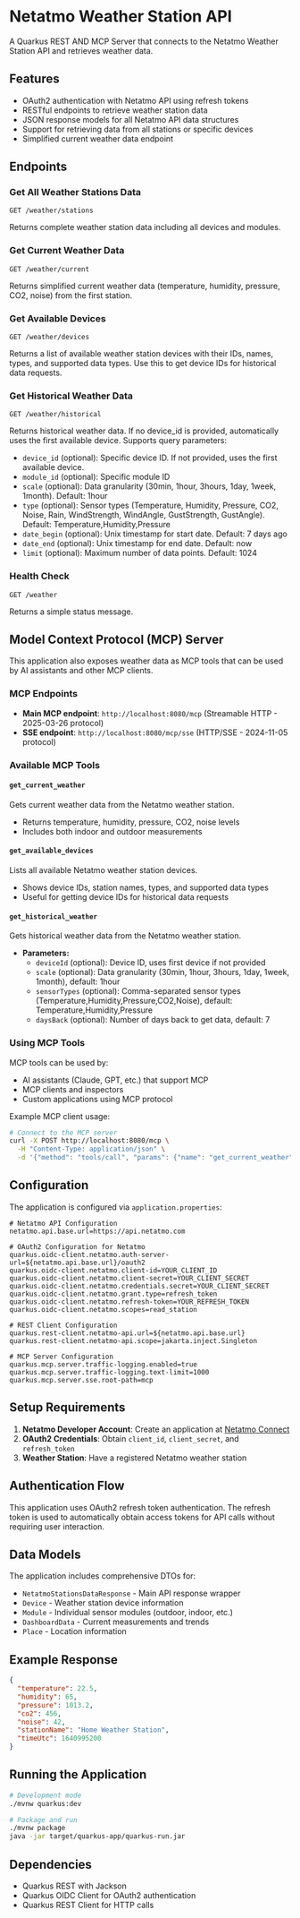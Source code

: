# Netatmo Weather Station API

A Quarkus REST AND MCP Server that connects to the Netatmo Weather Station API and retrieves weather data.

## Features

- OAuth2 authentication with Netatmo API using refresh tokens
- RESTful endpoints to retrieve weather station data
- JSON response models for all Netatmo API data structures
- Support for retrieving data from all stations or specific devices
- Simplified current weather data endpoint

## Endpoints

### Get All Weather Stations Data

```http
GET /weather/stations
```

Returns complete weather station data including all devices and modules.

### Get Current Weather Data

```http
GET /weather/current
```

Returns simplified current weather data (temperature, humidity, pressure, CO2, noise) from the first station.

### Get Available Devices

```http
GET /weather/devices
```

Returns a list of available weather station devices with their IDs, names, types, and supported data types. Use this to get device IDs for historical data requests.

### Get Historical Weather Data

```http
GET /weather/historical
```

Returns historical weather data. If no device_id is provided, automatically uses the first available device. Supports query parameters:
- `device_id` (optional): Specific device ID. If not provided, uses the first available device.
- `module_id` (optional): Specific module ID 
- `scale` (optional): Data granularity (30min, 1hour, 3hours, 1day, 1week, 1month). Default: 1hour
- `type` (optional): Sensor types (Temperature, Humidity, Pressure, CO2, Noise, Rain, WindStrength, WindAngle, GustStrength, GustAngle). Default: Temperature,Humidity,Pressure
- `date_begin` (optional): Unix timestamp for start date. Default: 7 days ago
- `date_end` (optional): Unix timestamp for end date. Default: now
- `limit` (optional): Maximum number of data points. Default: 1024

### Health Check

```http
GET /weather
```

Returns a simple status message.

## Model Context Protocol (MCP) Server

This application also exposes weather data as MCP tools that can be used by AI assistants and other MCP clients.

### MCP Endpoints

- **Main MCP endpoint**: `http://localhost:8080/mcp` (Streamable HTTP - 2025-03-26 protocol)
- **SSE endpoint**: `http://localhost:8080/mcp/sse` (HTTP/SSE - 2024-11-05 protocol)

### Available MCP Tools

#### `get_current_weather`

Gets current weather data from the Netatmo weather station.
- Returns temperature, humidity, pressure, CO2, noise levels
- Includes both indoor and outdoor measurements

#### `get_available_devices`

Lists all available Netatmo weather station devices.
- Shows device IDs, station names, types, and supported data types
- Useful for getting device IDs for historical data requests

#### `get_historical_weather`

Gets historical weather data from the Netatmo weather station.
- **Parameters:**
  - `deviceId` (optional): Device ID, uses first device if not provided
  - `scale` (optional): Data granularity (30min, 1hour, 3hours, 1day, 1week, 1month), default: 1hour
  - `sensorTypes` (optional): Comma-separated sensor types (Temperature,Humidity,Pressure,CO2,Noise), default: Temperature,Humidity,Pressure
  - `daysBack` (optional): Number of days back to get data, default: 7

### Using MCP Tools

MCP tools can be used by:
- AI assistants (Claude, GPT, etc.) that support MCP
- MCP clients and inspectors
- Custom applications using MCP protocol

Example MCP client usage:

```bash
# Connect to the MCP server
curl -X POST http://localhost:8080/mcp \
  -H "Content-Type: application/json" \
  -d '{"method": "tools/call", "params": {"name": "get_current_weather"}}'
```

## Configuration

The application is configured via `application.properties`:

```properties
# Netatmo API Configuration
netatmo.api.base.url=https://api.netatmo.com

# OAuth2 Configuration for Netatmo
quarkus.oidc-client.netatmo.auth-server-url=${netatmo.api.base.url}/oauth2
quarkus.oidc-client.netatmo.client-id=YOUR_CLIENT_ID
quarkus.oidc-client.netatmo.client-secret=YOUR_CLIENT_SECRET
quarkus.oidc-client.netatmo.credentials.secret=YOUR_CLIENT_SECRET
quarkus.oidc-client.netatmo.grant.type=refresh_token
quarkus.oidc-client.netatmo.refresh-token=YOUR_REFRESH_TOKEN
quarkus.oidc-client.netatmo.scopes=read_station

# REST Client Configuration
quarkus.rest-client.netatmo-api.url=${netatmo.api.base.url}
quarkus.rest-client.netatmo-api.scope=jakarta.inject.Singleton

# MCP Server Configuration
quarkus.mcp.server.traffic-logging.enabled=true
quarkus.mcp.server.traffic-logging.text-limit=1000
quarkus.mcp.server.sse.root-path=mcp
```

## Setup Requirements

1. **Netatmo Developer Account**: Create an application at [Netatmo Connect](https://dev.netatmo.com/)
2. **OAuth2 Credentials**: Obtain `client_id`, `client_secret`, and `refresh_token`
3. **Weather Station**: Have a registered Netatmo weather station

## Authentication Flow

This application uses OAuth2 refresh token authentication. The refresh token is used to automatically obtain access tokens for API calls without requiring user interaction.

## Data Models

The application includes comprehensive DTOs for:
- `NetatmoStationsDataResponse` - Main API response wrapper
- `Device` - Weather station device information
- `Module` - Individual sensor modules (outdoor, indoor, etc.)
- `DashboardData` - Current measurements and trends
- `Place` - Location information

## Example Response

```json
{
  "temperature": 22.5,
  "humidity": 65,
  "pressure": 1013.2,
  "co2": 456,
  "noise": 42,
  "stationName": "Home Weather Station",
  "timeUtc": 1640995200
}
```

## Running the Application

```bash
# Development mode
./mvnw quarkus:dev

# Package and run
./mvnw package
java -jar target/quarkus-app/quarkus-run.jar
```

## Dependencies

- Quarkus REST with Jackson
- Quarkus OIDC Client for OAuth2 authentication
- Quarkus REST Client for HTTP calls